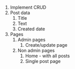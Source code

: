 1. Implement CRUD
2. Post data
    1. Title
    2. Text
    3. Created date
3. Pages
    1. Admin pages
        1. Create/update page
    2. Non admin pages
        1. Home - with all posts
        2. Single post page
